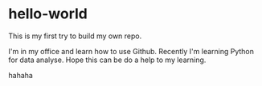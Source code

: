 # hello-world
This is my first try to build my own repo.

I'm in my office and learn how to use Github. Recently I'm learning Python for data analyse. Hope this can be do a help to my learning.


hahaha